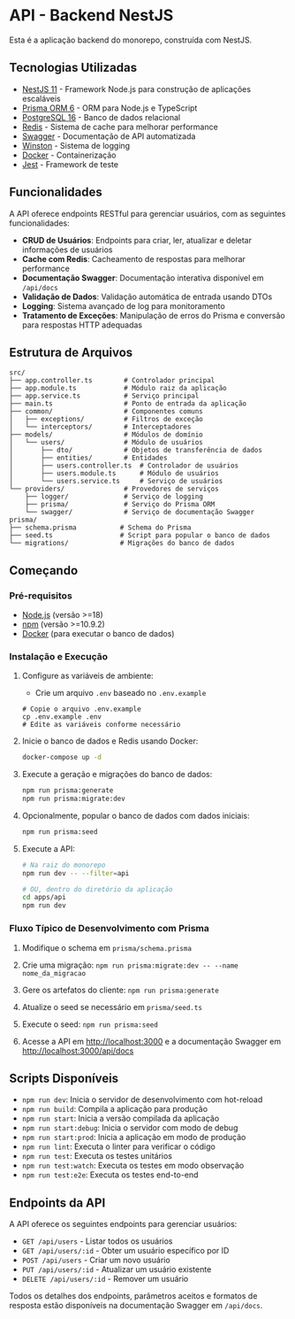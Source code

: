 # API - Backend NestJS

Esta é a aplicação backend do monorepo, construída com NestJS.

## Tecnologias Utilizadas

- [NestJS 11](https://nestjs.com/) - Framework Node.js para construção de aplicações escaláveis
- [Prisma ORM 6](https://www.prisma.io/) - ORM para Node.js e TypeScript
- [PostgreSQL 16](https://www.postgresql.org/) - Banco de dados relacional
- [Redis](https://redis.io/) - Sistema de cache para melhorar performance
- [Swagger](https://swagger.io/) - Documentação de API automatizada
- [Winston](https://github.com/winstonjs/winston) - Sistema de logging
- [Docker](https://www.docker.com/) - Containerização
- [Jest](https://jestjs.io/) - Framework de teste


## Funcionalidades

A API oferece endpoints RESTful para gerenciar usuários, com as seguintes funcionalidades:

- **CRUD de Usuários**: Endpoints para criar, ler, atualizar e deletar informações de usuários
- **Cache com Redis**: Cacheamento de respostas para melhorar performance
- **Documentação Swagger**: Documentação interativa disponível em `/api/docs`
- **Validação de Dados**: Validação automática de entrada usando DTOs
- **Logging**: Sistema avançado de log para monitoramento
- **Tratamento de Exceções**: Manipulação de erros do Prisma e conversão para respostas HTTP adequadas

## Estrutura de Arquivos

```
src/
├── app.controller.ts        # Controlador principal 
├── app.module.ts            # Módulo raiz da aplicação
├── app.service.ts           # Serviço principal
├── main.ts                  # Ponto de entrada da aplicação
├── common/                  # Componentes comuns
│   ├── exceptions/          # Filtros de exceção
│   └── interceptors/        # Interceptadores
├── models/                  # Módulos de domínio
│   └── users/               # Módulo de usuários
│       ├── dto/             # Objetos de transferência de dados
│       ├── entities/        # Entidades
│       ├── users.controller.ts  # Controlador de usuários
│       ├── users.module.ts      # Módulo de usuários
│       └── users.service.ts     # Serviço de usuários
└── providers/               # Provedores de serviços
    ├── logger/              # Serviço de logging
    ├── prisma/              # Serviço do Prisma ORM
    └── swagger/             # Serviço de documentação Swagger
prisma/
├── schema.prisma           # Schema do Prisma
├── seed.ts                 # Script para popular o banco de dados
└── migrations/             # Migrações do banco de dados
```

## Começando

### Pré-requisitos

* [Node.js](https://nodejs.org/) (versão >=18)
* [npm](https://www.npmjs.com/) (versão >=10.9.2)
* [Docker](https://www.docker.com/) (para executar o banco de dados)

### Instalação e Execução

1. Configure as variáveis de ambiente:
   * Crie um arquivo `.env` baseado no `.env.example` 
   ```
   # Copie o arquivo .env.example
   cp .env.example .env
   # Edite as variáveis conforme necessário
   ```

2. Inicie o banco de dados e Redis usando Docker:
   ```bash
   docker-compose up -d
   ```

3. Execute a geração e migrações do banco de dados:
   ```bash
   npm run prisma:generate
   npm run prisma:migrate:dev
   ```

4. Opcionalmente, popular o banco de dados com dados iniciais:
   ```bash
   npm run prisma:seed
   ```

5. Execute a API:
   ```bash
   # Na raiz do monorepo
   npm run dev -- --filter=api
   
   # OU, dentro do diretório da aplicação
   cd apps/api
   npm run dev
   ```


### Fluxo Típico de Desenvolvimento com Prisma

1. Modifique o schema em `prisma/schema.prisma`
2. Crie uma migração: `npm run prisma:migrate:dev -- --name nome_da_migracao`
3. Gere os artefatos do cliente: `npm run prisma:generate`
4. Atualize o seed se necessário em `prisma/seed.ts`
5. Execute o seed: `npm run prisma:seed`

6. Acesse a API em [http://localhost:3000](http://localhost:3000) e a documentação Swagger em [http://localhost:3000/api/docs](http://localhost:3000/api/docs)

## Scripts Disponíveis

* `npm run dev`: Inicia o servidor de desenvolvimento com hot-reload
* `npm run build`: Compila a aplicação para produção
* `npm run start`: Inicia a versão compilada da aplicação
* `npm run start:debug`: Inicia o servidor com modo de debug
* `npm run start:prod`: Inicia a aplicação em modo de produção
* `npm run lint`: Executa o linter para verificar o código
* `npm run test`: Executa os testes unitários
* `npm run test:watch`: Executa os testes em modo observação
* `npm run test:e2e`: Executa os testes end-to-end

## Endpoints da API

A API oferece os seguintes endpoints para gerenciar usuários:

- `GET /api/users` - Listar todos os usuários
- `GET /api/users/:id` - Obter um usuário específico por ID
- `POST /api/users` - Criar um novo usuário
- `PUT /api/users/:id` - Atualizar um usuário existente
- `DELETE /api/users/:id` - Remover um usuário

Todos os detalhes dos endpoints, parâmetros aceitos e formatos de resposta estão disponíveis na documentação Swagger em `/api/docs`.
